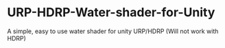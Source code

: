 # URP-HDRP-Water-shader-for-Unity
A simple, easy to use water shader for unity URP/HDRP (Will not work with HDRP)
